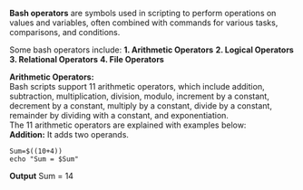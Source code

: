 **Bash operators** are symbols used in scripting to perform operations on values and variables, often combined with commands for various tasks, comparisons, and conditions.

Some bash operators include:
**1. Arithmetic Operators**
**2. Logical Operators**
**3. Relational Operators**
**4. File Operators**

**Arithmetic Operators:** <br>
   Bash scripts support 11 arithmetic operators, which include addition, subtraction, multiplication, division, modulo, increment by a constant, decrement by a constant, multiply by a constant, divide by a constant, remainder by dividing with a constant, and exponentiation. <br>
   The 11 arithmetic operators are explained with examples below: <br>
   **Addition:** It adds two operands. <br>
   ```
   Sum=$((10+4))  
   echo "Sum = $Sum"
   ```
   **Output**
   Sum = 14
